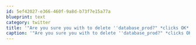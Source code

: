 ```yaml
---
id: 5ef42027-e366-460f-9a8d-b73f7e15a77a
blueprint: text
category: twitter
title: '"Are you sure you with to delete ''database_prod?" *clicks OK* "Wait, what?"'
caption: '"Are you sure you with to delete ''database_prod?" *clicks OK* "Wait, what?"'
---
```

